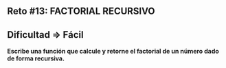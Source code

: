 ## Reto #13: FACTORIAL RECURSIVO
## Dificultad => Fácil

 **Escribe una función que calcule y retorne el factorial de un número dado de forma recursiva.**
